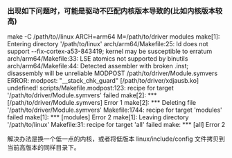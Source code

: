 
### 出现如下问题时，可能是驱动不匹配内核版本导致的(比如内核版本较高)

make -C /path/to//linux ARCH=arm64 M=/path/to/driver modules
make[1]: Entering directory '/path/to/linux'
arch/arm64/Makefile:25: ld does not support --fix-cortex-a53-843419; kernel may be susceptible to erratum
arch/arm64/Makefile:33: LSE atomics not supported by binutils
arch/arm64/Makefile:44: Detected assembler with broken .inst; disassembly will be unreliable
  MODPOST /path/to/driver/Module.symvers
ERROR: modpost: "__stack_chk_guard" [/path/to/driver/xdjausb.ko] undefined!
scripts/Makefile.modpost:123: recipe for target '/path/to/driver/Module.symvers' failed
make[2]: *** [/path/to/driver/Module.symvers] Error 1
make[2]: *** Deleting file '/path/to/driver/Module.symvers'
Makefile:1744: recipe for target 'modules' failed
make[1]: *** [modules] Error 2
make[1]: Leaving directory '/path/to/linux'
Makefile:31: recipe for target 'all' failed
make: *** [all] Error 2

解决办法是换一个低一点的内核，或者将低版本 linux/include/config 文件拷贝到当前高版本的同样目录下。
